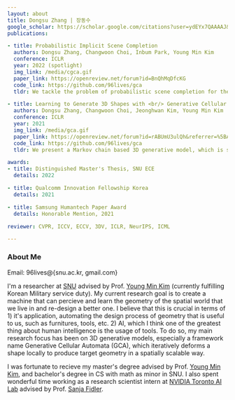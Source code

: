 ```yaml
---
layout: about
title: Dongsu Zhang | 장동수
google_scholar: https://scholar.google.com/citations?user=ydEYx7QAAAAJ&hl=ko
publications:

- title: Probabilistic Implicit Scene Completion
  authors: Dongsu Zhang, Changwoon Choi, Inbum Park, Young Min Kim
  conference: ICLR
  year: 2022 (spotlight)
  img_link: /media/cgca.gif
  paper_link: https://openreview.net/forum?id=BnQhMqDfcKG
  code_link: https://github.com/96lives/gca
  tldr: We tackle the problem of probabilistic scene completion for the first time by extending the Generative Cellular Automata to produce continuous 3D surface.

- title: Learning to Generate 3D Shapes with <br/> Generative Cellular Automata
  authors: Dongsu Zhang, Changwoon Choi, Jeonghwan Kim, Young Min Kim
  conference: ICLR
  year: 2021
  img_link: /media/gca.gif
  paper_link: https://openreview.net/forum?id=rABUmU3ulQh&referrer=%5BAuthor%20Console%5D(%2Fgroup%3Fid%3DICLR.cc%2F2021%2FConference%2FAuthors%23your-submissions)
  code_link: https://github.com/96lives/gca
  tldr: We present a Markov chain based 3D generative model, which is scalable for producing high-resolution voxels.

awards:
- title: Distinguished Master's Thesis, SNU ECE
  details: 2022

- title: Qualcomm Innovation Fellowship Korea
  details: 2021

- title: Samsung Humantech Paper Award
  details: Honorable Mention, 2021

reviewer: CVPR, ICCV, ECCV, 3DV, ICLR, NeurIPS, ICML

---
```


### About Me

Email: 96lives@{snu.ac.kr, gmail.com}

I'm a researcher at [SNU](http://www.useoul.edu/) advised by Prof. [Young Min Kim](http://3d.snu.ac.kr/members) (currently fulfilling Korean Military service duty).
My current research goal is to create a machine that can percieve and learn the geometry of the spatial world that we live in and re-design a better one.
I believe that this is crucial in terms of 1) it's application, automating the design process of geometry that is useful to us, such as furnitures, tools, etc. 2) AI, which I think one of the greatest thing about human intelligence is the usage of tools.
To do so, my main research focus has been on 3D generative models, especially a framework name Generative Cellular Automata (GCA), which iteratively deforms a shape locally to produce target geometry in a spatially scalable way.
<!-- To do so, my main focus has been on 3D generative models, which implicitly learns the essential features of the space by generating one.-->

I was fortunate to recieve my master's degree advised by Prof. [Young Min Kim](http://3d.snu.ac.kr/members), and bachelor's degree in CS with math as minor in SNU.
I also spent wonderful time working as a research scientist intern at [NVIDIA Toronto AI Lab](https://nv-tlabs.github.io) advised by Prof. [Sanja Fidler](http://www.cs.utoronto.ca/~fidler/).


